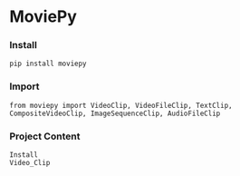 # MoviePy

### Install

```
pip install moviepy
```

### Import

```
from moviepy import VideoClip, VideoFileClip, TextClip, CompositeVideoClip, ImageSequenceClip, AudioFileClip
```

### Project Content

```
Install
Video_Clip
```

